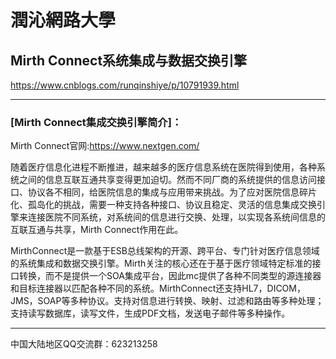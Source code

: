# 潤沁網路大學
  
## Mirth Connect系统集成与数据交换引擎 
https://www.cnblogs.com/runqinshiye/p/10791939.html
* * *

### [Mirth Connect集成交换引擎简介]：    

Mirth Connect官网:https://www.nextgen.com/  

随着医疗信息化进程不断推进，越来越多的医疗信息系统在医院得到使用，各种系统之间的信息互联互通共享变得更加迫切。然而不同厂商的系统提供的信息访问接口、协议各不相同，给医院信息的集成与应用带来挑战。为了应对医院信息碎片化、孤岛化的挑战，需要一种支持各种接口、协议且稳定、灵活的信息集成交换引擎来连接医院不同系统，对系统间的信息进行交换、处理，以实现各系统间信息的互联互通与共享，Mirth Connect作用在此。

MirthConnect是一款基于ESB总线架构的开源、跨平台、专门针对医疗信息领域的系统集成和数据交换引擎。Mirth关注的核心还在于基于医疗领域特定标准的接口转换，而不是提供一个SOA集成平台，因此mc提供了各种不同类型的源连接器和目标连接器以匹配各种不同的系统。MirthConnect还支持HL7，DICOM，JMS，SOAP等多种协议。支持对信息进行转换、映射、过滤和路由等多种处理；支持读写数据库，读写文件，生成PDF文档，发送电子邮件等多种操作。

* * *  
中国大陆地区QQ交流群：623213258  
 
